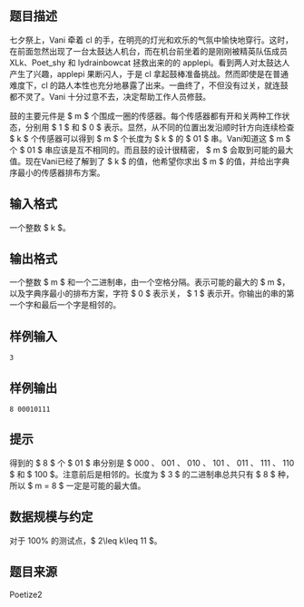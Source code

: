 ## 题目描述

七夕祭上，Vani 牵着 cl 的手，在明亮的灯光和欢乐的气氛中愉快地穿行。这时，在前面忽然出现了一台太鼓达人机台，而在机台前坐着的是刚刚被精英队伍成员 XLk、Poet_shy 和 lydrainbowcat 拯救出来的的 applepi。看到两人对太鼓达人产生了兴趣，applepi 果断闪人，于是 cl 拿起鼓棒准备挑战。然而即使是在普通难度下，cl 的路人本性也充分地暴露了出来。一曲终了，不但没有过关，就连鼓都不灵了。Vani 十分过意不去，决定帮助工作人员修鼓。

鼓的主要元件是 $ m $ 个围成一圈的传感器。每个传感器都有开和关两种工作状态，分别用 $ 1 $ 和 $ 0 $ 表示。显然，从不同的位置出发沿顺时针方向连续检查 $ k $ 个传感器可以得到 $ m $ 个长度为 $ k $ 的 $ 01 $ 串。Vani知道这 $ m $ 个 $ 01 $ 串应该是互不相同的。而且鼓的设计很精密， $ m $ 会取到可能的最大值。现在Vani已经了解到了 $ k $ 的值，他希望你求出 $ m $ 的值，并给出字典序最小的传感器排布方案。

## 输入格式

一个整数 $ k $。

## 输出格式

一个整数 $ m $ 和一个二进制串，由一个空格分隔。表示可能的最大的 $ m $，以及字典序最小的排布方案，字符 $ 0 $ 表示关， $ 1 $ 表示开。你输出的串的第一个字和最后一个字是相邻的。

## 样例输入

```
3
```

## 样例输出

```
8 00010111
```

## 提示

得到的 $ 8 $ 个 $ 01 $ 串分别是 $ 000 $、$ 001 $、$ 010 $、$ 101 $、$ 011 $、$ 111 $、$ 110 $ 和 $ 100 $。注意前后是相邻的。长度为 $ 3 $ 的二进制串总共只有 $ 8 $ 种，所以 $ m = 8 $ 一定是可能的最大值。

## 数据规模与约定

对于 $100\%$ 的测试点，$ 2\leq k\leq 11 $。

## 题目来源

Poetize2

